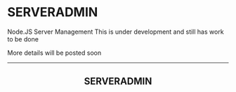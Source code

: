 # SERVERADMIN
Node.JS Server Management
This is under development and still has work to be done



More details will be posted soon

___


<section>
  <center>
    <h1> SERVERADMIN </h1>
  </center>
  
</section>

